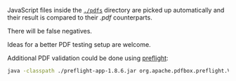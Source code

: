 JavaScript files inside the [`./pdfs`](pdfs) directory are picked up automatically and their result is compared to their *.pdf* counterparts.

There will be false negatives.

Ideas for a better PDF testing setup are welcome.

Additional PDF validation could be done using [preflight](https://pdfbox.apache.org/download.cgi):

```bash
java -classpath ./preflight-app-1.8.6.jar org.apache.pdfbox.preflight.Validator_A1b ./test.pdf
```

